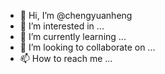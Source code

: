 - 👋 Hi, I’m @chengyuanheng
- 👀 I’m interested in ...
- 🌱 I’m currently learning ...
- 💞️ I’m looking to collaborate on ...
- 📫 How to reach me ...

<!---
chengyuanheng/chengyuanheng is a ✨ special ✨ repository because its `README.md` (this file) appears on your GitHub profile.
You can click the Preview link to take a look at your changes.
--->
